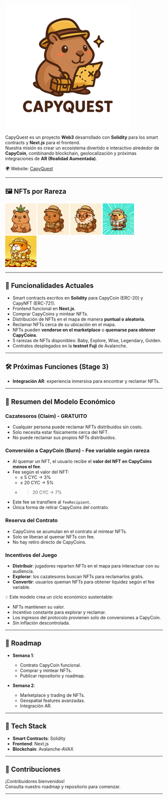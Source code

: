 <p align="left">
  <img height="400" src="./capy-quest-app/src/assets/capyquest.png" alt="CapyQuest Logo"/>
</p>

CapyQuest es un proyecto **Web3** desarrollado con **Solidity** para los smart contracts y **Next.js** para el frontend.  
Nuestra misión es crear un ecosistema divertido e interactivo alrededor de **CapyCoin**, combinando blockchain, geolocalización y próximas integraciones de **AR (Realidad Aumentada)**.  

🌍 Website: [CapyQuest](https://capy-quest.vercel.app/)

---

## 🖼 NFTs por Rareza

<p align="left">
  <img height="100" src="./capy-quest-app/src/assets/NFTs/BabyCapy.png" alt="BabyCapy"/>
  <img height="100" src="./capy-quest-app/src/assets/NFTs/ExploreCapy.png" alt="ExploreCapy"/>
  <img height="100" src="./capy-quest-app/src/assets/NFTs/WiseCapy.png" alt="WiseCapy"/>
  <img height="100" src="./capy-quest-app/src/assets/NFTs/LegendaryCapy.png" alt="LegendaryCapy"/>
  <img height="100" src="./capy-quest-app/src/assets/NFTs/GoldenCapy.png" alt="GoldenCapy"/>
</p>

---

## 🚀 Funcionalidades Actuales
- Smart contracts escritos en **Solidity** para CapyCoin (ERC-20) y CapyNFT (ERC-721).  
- Frontend funcional en **Next.js**.  
- Comprar CapyCoins y mintear NFTs.  
- Distribución de NFTs en el mapa de manera **puntual o aleatoria**.  
- Reclamar NFTs cerca de su ubicación en el mapa.  
- NFTs pueden **venderse en el marketplace** o **quemarse para obtener CapyCoins**.  
- 5 rarezas de NFTs disponibles: Baby, Explore, Wise, Legendary, Golden.  
- Contratos desplegados en la **testnet Fuji** de Avalanche.  

---
## 🛠 Próximas Funciones (Stage 3)
- **Integración AR**: experiencia inmersiva para encontrar y reclamar NFTs.
---

## 🎯 Resumen del Modelo Económico

### Cazatesoros (Claim) - **GRATUITO**
- Cualquier persona puede reclamar NFTs distribuidos sin costo.  
- Solo necesita estar físicamente cerca del NFT.  
- No puede reclamar sus propios NFTs distribuidos.  

### Conversión a CapyCoin (Burn) - **Fee variable según rareza**
- Al quemar un NFT, el usuario recibe el **valor del NFT en CapyCoins menos el fee**.  
- Fee según el valor del NFT:
  - ≤ 5 CYC → 3%  
  - ≤ 20 CYC → 5%  
  - > 20 CYC → 7%  
- Este fee se transfiere al `feeRecipient`.  
- Única forma de retirar CapyCoins del contrato.  

### Reserva del Contrato
- CapyCoins se acumulan en el contrato al mintear NFTs.  
- Solo se liberan al quemar NFTs con fee.  
- No hay retiro directo de CapyCoins.  

### Incentivos del Juego
- **Distribuir**: jugadores reparten NFTs en el mapa para interactuar con su audiencia.  
- **Explorar**: los cazatesoros buscan NFTs para reclamarlos gratis.  
- **Convertir**: usuarios queman NFTs para obtener liquidez según el fee variable.  

💡 Este modelo crea un ciclo económico sustentable:  
- NFTs mantienen su valor.  
- Incentivo constante para explorar y reclamar.  
- Los ingresos del protocolo provienen solo de conversiones a CapyCoin.  
- Sin inflación descontrolada.  

---

## 📌 Roadmap

- **Semana 1**:  
  - Contrato CapyCoin funcional.  
  - Comprar y mintear NFTs.  
  - Publicar repositorio y roadmap.  

- **Semana 2**:  
  - Marketplace y trading de NFTs.  
  - Geospatial features avanzadas.  
  - Integración AR.  

---

## 📂 Tech Stack
- **Smart Contracts**: Solidity  
- **Frontend**: Next.js  
- **Blockchain**: Avalanche-AVAX  

---

## 🤝 Contribuciones
¡Contribuidores bienvenidos!  
Consulta nuestro roadmap y repositorio para comenzar.  

---

<!-- ## 📧 Contacto
Visítanos en [CapyQuest](https://capy-quest.vercel.app/) -->
